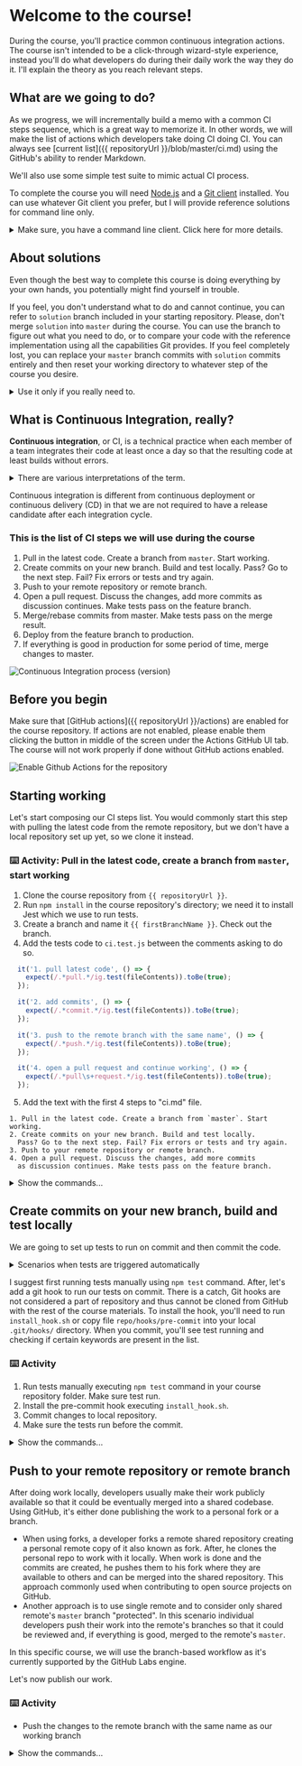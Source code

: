 # Welcome to the course!

During the course, you'll practice common continuous integration actions. The course isn't intended to be a click-through wizard-style experience, instead you'll do what developers do during their daily work the way they do it. I'll explain the theory as you reach relevant steps.

## What are we going to do?

As we progress, we will incrementally build a memo with a common CI steps sequence, which is a great way to memorize it. In other words, we will make  the list of actions which developers take doing CI doing CI. You can always see [current list]({{ repositoryUrl }}/blob/master/ci.md) using the GitHub's ability to render Markdown.

We'll also use some simple test suite to mimic actual CI process.  

To complete the course you will need [Node.js](https://nodejs.org/) and a [Git client](https://git-scm.com/downloads) installed. You can use whatever Git client you prefer, but I will provide reference solutions for command line only.
<details><summary>Make sure, you have a command line client. Click here for more details.</summary>

If you don't have a command line client yet, you can find the installation instructions [here](https://git-scm.com/downloads).

By the way, I will use such collapsible sections like this to provide extra information during the course.
</details>

## About solutions

Even though the best way to complete this course is doing everything by your own hands, you potentially might find yourself in trouble. 

If you feel, you don't understand what to do and cannot continue, you can refer to `solution` branch included in your starting repository. Please, don't merge `solution` into `master` during the course. You can use the branch to figure out what you need to do, or to compare your code with the reference implementation using all the capabilities Git provides. If you feel completely lost, you can replace your `master` branch commits with `solution` commits entirely and then reset your working directory to whatever step of the course you desire. 

<details><summary>Use it only if you really need to.</summary>
Commit your current work before doing this.

```bash
git add .
git commit -m "Backing up my work"
```

The following commands

- rename master as master-backup;  
- rename solution as master;  
- check out the new master and overwrite the working directory;  
- create branch "solution" from "master" (being "solution" in past) just is in case if need "solution" in future.  

```bash
git branch -m master master-backup
git branch -m solution master
git checkout master -f
git branch solution
```

After performing these actions, you can use `git log master` to figure out what commit you need.
Then you can reset your working directory to it using 
```bash
git reset --hard <the SHA you need>
```

If you are happy with the result, eventually you might want to push the remote. Don't forget to update the remote branch accordingly when you push. 

```bash
git push --force origin master
```

Please, note that we use `git push --force`. You will rarely ever want to force push to a remote's master, but here we have very specific scenario with only one collaborator who know what he is doing.
</details>

## What is Continuous Integration, really?

**Continuous integration**, or CI, is a technical practice when each member of a team integrates their code at least once a day so that the resulting code at least builds without errors.

<details><summary>There are various interpretations of the term.</summary>
One point of disagreement is the frequency of integration. Some argue that integrating just once a day is not enough to actually integrate continuously. One counterexample is when everybody get fresh code once in the morning and integrate once in the evening. Though the argument stands, it's mostly considered that "once a day" definition is practical enough, it's concrete and is good for teams of different sizes.  
  
Another point is that C++ in not the only language used in development for a long time, and just building without errors is a very weak validation requirement. Some set of tests (e.g. unit tests run on a local computer) should be required to pass. Currently, community seems to gravitate towards such requirement, and in the future "build + units tests" will likely be the mainstream, if not already.
</details>

Continuous integration is different from continuous deployment or continuous delivery (CD) in that we are not required to have a release candidate after each integration cycle.  

### This is the list of CI steps we will use during the course

1. Pull in the latest code. Create a branch from `master`. Start working.  
2. Create commits on your new branch. Build and test locally. Pass? Go to the next step. Fail? Fix errors or tests and try again.  
3. Push to your remote repository or remote branch.  
4. Open a pull request. Discuss the changes, add more commits as discussion continues. Make tests pass on the feature branch.  
5. Merge/rebase commits from master. Make tests pass on the merge result.  
6. Deploy from the feature branch to production.
7. If everything is good in production for some period of time, merge changes to master. 

![Continuous Integration process (version)](https://raw.githubusercontent.com/ntaranov/continuous-integration-team-scenarios-course/master/ci.png)

## Before you begin

Make sure that [GitHub actions]({{ repositoryUrl }}/actions) are enabled for the course repository. If actions are not enabled, please enable them clicking the button in middle of the screen under the Actions GitHub UI tab. The course will not work properly if done without GitHub actions enabled.

![Enable Github Actions for the repository](https://raw.githubusercontent.com/ntaranov/continuous-integration-team-scenarios-course/master/actions.png)


## Starting working

Let's start composing our CI steps list. You would commonly start this step with pulling the latest code from the remote repository, but we don't have a local repository set up yet, so we clone it instead.  

### ⌨️ Activity: Pull in the latest code, create a branch from `master`, start working

1. Clone the course repository from `{{ repositoryUrl }}`.  
2. Run `npm install` in the course repository's directory; we need it to install Jest which we use to run tests.
3. Create a branch and name it `{{ firstBranchName }}`. Check out the branch.  
4. Add the tests code to `ci.test.js` between the comments asking to do so.
  ```js
    it('1. pull latest code', () => {
      expect(/.*pull.*/ig.test(fileContents)).toBe(true);
    });

    it('2. add commits', () => {
      expect(/.*commit.*/ig.test(fileContents)).toBe(true);
    });

    it('3. push to the remote branch with the same name', () => {
      expect(/.*push.*/ig.test(fileContents)).toBe(true);
    });

    it('4. open a pull request and continue working', () => {
      expect(/.*pull\s+request.*/ig.test(fileContents)).toBe(true);
    });
  ```
5. Add the text with the first 4 steps to "ci.md" file.
  ```
  1. Pull in the latest code. Create a branch from `master`. Start working.    
  2. Create commits on your new branch. Build and test locally.  
    Pass? Go to the next step. Fail? Fix errors or tests and try again.  
  3. Push to your remote repository or remote branch.  
  4. Open a pull request. Discuss the changes, add more commits  
    as discussion continues. Make tests pass on the feature branch.  
  ```

<details><summary>Show the commands...</summary>

```bash
# Clone the course repository
git clone {{ repositoryUrl }}
cd {{ repositoryName }}

# Run npm install in the course repository's directory; we need it to install Jest which we use to run tests.
npm install

# Create a branch and name it {{ firstBranchName }}. Check out the branch.
git checkout -b {{ firstBranchName }}

# Edit ci.test.js as described above
# Edit ci.md as described above
```

</details>


## Create commits on your new branch, build and test locally

We are going to set up tests to run on commit and then commit the code.  

<details><summary>Scenarios when tests are triggered automatically</summary>

- Locally:
  - Constantly or in response to relevant code changes with immediate feedback;
  - On save (more often for interpreted or JIT compiled languages);
  - On build (more often when compilation is required);
  - On commit;
  - On push.

- On the build server or build environment:
  - When code is pushed to a private branch / repository. 
    - The branch code is tested.
    - The potential merge result (usually with `master`) is tested. 
  - In a stage of Continuous Integration / Continuous Delivery pipeline

Generally, the less time it takes to run a test suite, the more often you can afford to run it. Common arrangement might look like this.

- Fast unit tests - on build, in CI pipeline
- Slow unit tests, fast component and integration tests - on commit, in CI pipeline
- Slow component and integration tests - in CI pipeline
- Security, capacity and other lengthy or expensive tests - in CI/CD pipelines, but only on certain build modes/stages/pipelines, e.g., when preparing a release candidate or when launched manually.
</details>

I suggest first running tests manually using `npm test` command. After, let's add a git hook to run our tests on commit. There is a catch, Git hooks are not considered a part of repository and thus cannot be cloned from GitHub with the rest of the course materials. To install the hook, you'll need to run `install_hook.sh` or copy file `repo/hooks/pre-commit` into your local `.git/hooks/` directory.
When you commit, you'll see test running and checking if certain keywords are present in the list. 

### ⌨️ Activity

1. Run tests manually executing `npm test` command in your course repository folder. Make sure test run.  
1. Install the pre-commit hook executing `install_hook.sh`.  
1. Commit changes to local repository.  
1. Make sure the tests run before the commit.  

<details><summary>Show the commands...</summary>

```bash
# Install the pre-commit hook executing install_hook.sh.  

# Commit changes to local repository. Use "{{ firstCommitMessage }}" as the commit message.
git add ci.md ci.test.js
git commit -m "{{ firstCommitMessage }}"

# Make sure the tests run before the commit.  
```
</details>


## Push to your remote repository or remote branch

After doing work locally, developers usually make their work publicly available so that it could be eventually merged into a shared codebase. Using GitHub, it's either done publishing the work to a personal fork or a branch.

- When using forks, a developer forks a remote shared repository creating a personal remote copy of it also known as fork. After, he clones the personal repo to work with it locally. When work is done and the commits are created, he pushes them to his fork where they are available to others and can be merged into the shared repository. This approach commonly used when contributing to open source projects on GitHub.
- Another approach is to use single remote and to consider only shared remote's `master` branch "protected". In this scenario individual developers push their work into the remote's branches so that it could be reviewed and, if everything is good, merged to the remote's `master`. 

In this specific course, we will use the branch-based workflow as it's currently supported by the GitHub Labs engine. 

Let's now publish our work.

### ⌨️ Activity

- Push the changes to the remote branch with the same name as our working branch

<details><summary>Show the commands...</summary>

```bash
git push --set-upstream origin {{ firstBranchName }}
```
</details>
